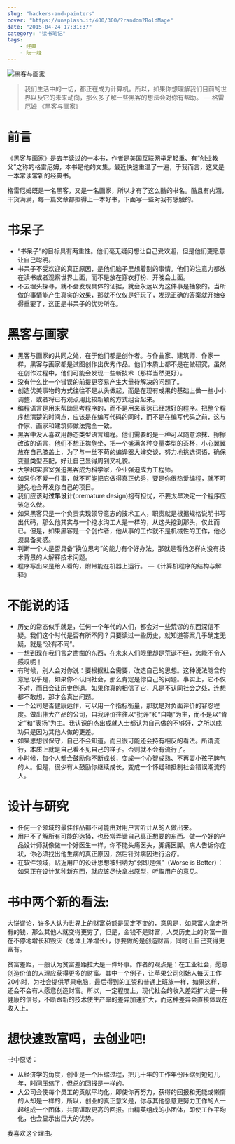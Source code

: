 ```yaml
---
slug: "hackers-and-painters"
cover: "https://unsplash.it/400/300/?random?BoldMage"
date: "2015-04-24 17:31:37"
category: "读书笔记"
tags:
    - 经典
    - 阮一峰
---
```

![黑客与画家](hacker.jpg)

> 我们生活中的一切，都正在成为计算机。所以，如果你想理解我们目前的世界以及它的未来动向，那么多了解一些黑客的想法会对你有帮助。 — 格雷厄姆 《黑客与画家》

[](#前言 "前言")前言
==============

《黑客与画家》是去年读过的一本书，作者是美国互联网举足轻重、有“创业教父”之称的格雷厄姆，本书是他的文集。最近快速重温了一遍，于我而言，这又是一本常读常新的经典书。

格雷厄姆既是一名黑客，又是一名画家，所以才有了这么酷的书名。酷且有内涵，干货满满，每一篇文章都抵得上一本好书，下面写一些对我有感触的。

[](#书呆子 "书呆子")书呆子
=================

-   “书呆子”的目标具有两重性。他们毫无疑问想让自己受欢迎，但是他们更愿意让自己聪明。
-   书呆子不受欢迎的真正原因，是他们脑子里想着别的事情。他们的注意力都放在读书或者观察世界上面，而不是放在穿衣打扮、开晚会上面。
-   不去埋头探寻，就不会发现具体的证据，就会永远以为这件事是抽象的。当所做的事情能产生真实的效果，那就不仅仅是好玩了，发现正确的答案就开始变得重要了，这正是书呆子的优势所在。

[](#黑客与画家 "黑客与画家")黑客与画家
=======================

-   黑客与画家的共同之处，在于他们都是创作者。与作曲家、建筑师、作家一样，黑客与画家都是试图创作出优秀作品。他们本质上都不是在做研究，虽然在创作过程中，他们可能会发现一些新技术（那样当然更好）。
-   没有什么比一个错误的前提更容易产生大量待解决的问题了。
-   创造优美事物的方式往往不是从头做起，而是在现有成果的基础上做一些小小调整，或者将已有观点用比较新颖的方式组合起来。
-   编程语言是用来帮助思考程序的，而不是用来表达已经想好的程序。把整个程序想清楚的时间点，应该是在编写代码的同时，而不是在编写代码之前，这与作家、画家和建筑师做法完全一致。
-   黑客中没人喜欢用静态类型语言编程。他们需要的是一种可以随意涂抹、擦擦改改的语言，他们不想正襟危坐，把一个盛满各种变量类型的茶杯，小心翼翼放在自己膝盖上，为了与一丝不苟的编译器大婶交谈，努力地挑选词语，确保变量类型匹配，好让自己显得周到又礼貌。
-   大学和实验室强迫黑客成为科学家，企业强迫成为工程师。
-   如果你不爱一件事，就不可能把它做得真正优秀，要是你很热爱编程，就不可避免地会开发你自己的项目。
-   我们应该对**过早设计**(premature design)抱有担忧，不要太早决定一个程序应该怎么做。
-   如果黑客只是一个负责实现领导意志的技术工人，职责就是根据规格说明书写出代码，那么他其实与一个挖水沟工人是一样的，从这头挖到那头，仅此而已。但是，如果黑客是一个创作者，他从事的工作就不是机械性的工作，他必须具备灵感。
-   判断一个人是否具备“换位思考”的能力有个好办法，那就是看他怎样向没有技术背景的人解释技术问题。
-   程序写出来是给人看的，附带能在机器上运行。 —《计算机程序的结构与解释》

[](#不能说的话 "不能说的话")不能说的话
=======================

-   历史的常态似乎就是，任何一个年代的人们，都会对一些荒谬的东西深信不疑。我们这个时代是否有所不同？只要读过一些历史，就知道答案几乎确定无疑，就是“没有不同”。
-   一想到现在我们言之凿凿的东西，在未来人们眼里却是荒诞不经，怎能不令人感叹呢！
-   有时候，别人会对你说：要根据社会需要，改造自己的思想。这种说法隐含的意思似乎是，如果你不认同社会，那么肯定是你自己的问题。事实上，它不仅不对，而且会让历史倒退。如果你真的相信了它，凡是不认同社会之处，连想都不敢想，那才会真出问题。
-   一个公司是否健康运作，可以用一个指标衡量，那就是对负面评价的容忍程度。做出伟大产品的公司，自我评价往往以“批评”和“自嘲”为主，而不是以“肯定”和“表扬”为主。我认识的杰出成就人士都认为自己做的不够好，之所以成功只是因为其他人做的更差。
-   如果思想很保守，自己不会知道。而且很可能还会持有相反的看法。所谓流行，本质上就是自己看不见自己的样子。否则就不会有流行了。
-   小时候，每个人都会鼓励你不断成长，变成一个心智成熟、不再耍小孩子脾气的人。但是，很少有人鼓励你继续成长，变成一个怀疑和抵制社会错误潮流的人。

[](#设计与研究 "设计与研究")设计与研究
=======================

-   任何一个领域的最佳作品都不可能由对用户言听计从的人做出来。
-   用户不了解所有可能的选择，也经常弄错自己真正想要的东西。做一个好的产品设计师就像做一个好医生一样。你不能头痛医头，脚痛医脚。病人告诉你症状，你必须找出他生病的真正原因，然后针对病因进行治疗。
-   在软件领域，贴近用户的设计思想被归纳为“弱即是强”（Worse is Better）：如果正在设计某种新东西，就应该尽快拿出原型，听取用户的意见。

[](#书中两个新的看法 "书中两个新的看法:")书中两个新的看法:
==================================

大饼谬论，许多人认为世界上的财富总额是固定不变的，意思是，如果富人拿走所有的钱，那么其他人就变得更穷了，但是，金钱不是财富，人类历史上的财富一直在不停地增长和毁灭（总体上净增长），你要做的是创造财富，同时让自己变得更富有。

贫富差距，一般认为贫富差距拉大是一件坏事。作者的观点是：在工业社会，愿意创造价值的人理应获得更多的财富。其中一个例子，让苹果公司创始人每天工作20小时，为社会提供苹果电脑，最后得到的工资和普通上班族一样，如果这样，还会不会有人愿意创造财富。所以，一定程度上，现代社会的收入差距扩大是一种健康的信号，不断跟新的技术使生产率的差异加速扩大，而这种差异会直接体现在收入上。

[](#想快速致富吗，去创业吧 "想快速致富吗，去创业吧!")想快速致富吗，去创业吧!
===========================================

书中原话：

-   从经济学的角度，创业是一个压缩过程，把几十年的工作年份压缩到短短几年，时间压缩了，但总的回报是一样的。
-   大公司会使每个员工的贡献平均化，即使你再努力，获得的回报和无能或懒惰的人却是一样的，所以，创业的真正意义是，你与其他愿意更努力工作的人一起组成一个团体，共同谋取更高的回报。由精英组成的小团体，即使工作平均化，也会显示出巨大的优势。

我喜欢这个理由。